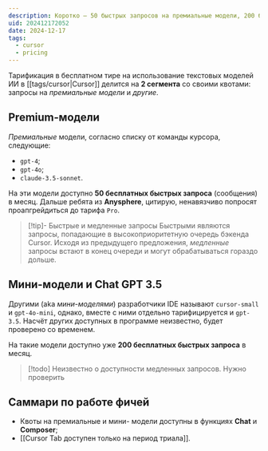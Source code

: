```yaml
---
description: Коротко — 50 быстрых запросов на премиальные модели, 200 быстрых запросов на все остальные. Про медленные пока не знаю.
uid: 202412172052
date: 2024-12-17
tags:
  - cursor
  - pricing
---
```


Тарификация в бесплатном тире на использование текстовых моделей ИИ в [[tags/cursor|Cursor]] делится на **2 сегмента** со своими квотами: запросы на *премиальные модели* и *другие*.

## Premium-модели

*Премиальные* модели, согласно списку от команды курсора, следующие:

- `gpt-4`;
- `gpt-4o`;
- `claude-3.5-sonnet`.

На эти модели доступно **50 бесплатных быстрых запроса** (сообщения) в месяц. Дальше ребята из **Anysphere**, цитирую, ненавязчиво попросят проапгрейдиться до тарифа `Pro`.

> [!tip]- Быстрые и медленные запросы
> Быстрыми являются запросы, попадающие в высокоприоритетную очередь бэкенда Cursor. Исходя из предыдущего предложения, *медленные* запросы встают в конец очереди и могут обрабатываться гораздо дольше.

## Мини-модели и Chat GPT 3.5

Другими (aka *мини-моделями*) разработчики IDE называют `cursor-small` и `gpt-4o-mini`, однако, вместе с ними отдельно тарифицируется и `gpt-3.5`. Насчёт других доступных в программе неизвестно, будет проверено со временем.

На такие модели доступно уже **200 бесплатных быстрых запроса** в месяц.

> [!todo] Неизвестно о доступности медленных запросов. Нужно проверить

## Саммари по работе фичей

- Квоты на премиальные и мини- модели доступны в функциях **Chat** и **Composer**;
- [[Cursor Tab доступен только на период триала]]. 

